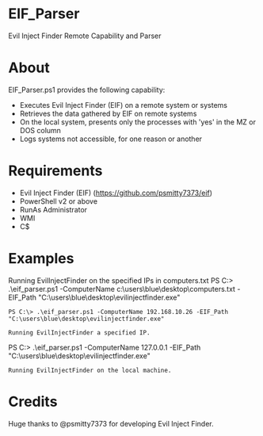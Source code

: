 # EIF_Parser
Evil Inject Finder Remote Capability and Parser

# About
EIF_Parser.ps1 provides the following capability:
- Executes Evil Inject Finder (EIF) on a remote system or systems
- Retrieves the data gathered by EIF on remote systems
- On the local system, presents only the processes with 'yes' in the MZ or DOS column
- Logs systems not accessible, for one reason or another

# Requirements
- Evil Inject Finder (EIF) (https://github.com/psmitty7373/eif)
- PowerShell v2 or above
- RunAs Administrator
- WMI
- C$

# Examples
Running EvilInjectFinder on the specified IPs in computers.txt 
    PS C:\> .\eif_parser.ps1 -ComputerName c:\users\blue\desktop\computers.txt -EIF_Path "C:\users\blue\desktop\evilinjectfinder.exe"

    PS C:\> .\eif_parser.ps1 -ComputerName 192.168.10.26 -EIF_Path "C:\users\blue\desktop\evilinjectfinder.exe"

    Running EvilInjectFinder a specified IP.

  PS C:\> .\eif_parser.ps1 -ComputerName 127.0.0.1 -EIF_Path "C:\users\blue\desktop\evilinjectfinder.exe"

    Running EvilInjectFinder on the local machine.


# Credits
Huge thanks to @psmitty7373 for developing Evil Inject Finder.
